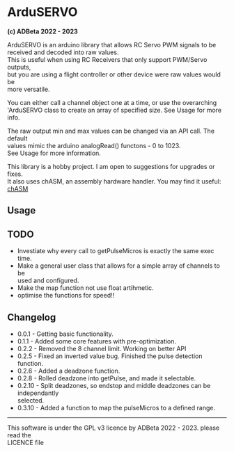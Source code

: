 # ArduSERVO
<b> (c) ADBeta 2022 - 2023 </b>

ArduSERVO is an arduino library that allows RC Servo PWM signals to be  
received and decoded into raw values.  
This is useful when using RC Receivers that only support PWM/Servo outputs,  
but you are using a flight controller or other device were raw values would be  
more versatile.  

You can either call a channel object one at a time, or use the overarching  
'ArduSERVO class to create an array of specified size. See Usage for more info.  

The raw output min and max values can be changed via an API call. The default  
values mimic the arduino analogRead() functons - 0 to 1023.  
See Usage for more information.  

This library is a hobby project. I am open to suggestions for upgrades or fixes.  
It also uses chASM, an assembly hardware handler. You may find it useful: [chASM](https://github.com/ADBeta/chASM)  

## Usage

## TODO
* Investiate why every call to getPulseMicros is exactly the same exec time.  
* Make a general user class that allows for a simple array of channels to be  
used and configured.  
* Make the map function not use float artihmetic.  
* optimise the functions for speed!!  

## Changelog
* 0.0.1 - Getting basic functionality.  
* 0.1.1 - Added some core features with pre-optimization.  
* 0.2.2 - Removed the 8 channel limit. Working on better API  
* 0.2.5 - Fixed an inverted value bug. Finished the pulse detection function.  
* 0.2.6 - Added a deadzone function.  
* 0.2.8 - Rolled deadzone into getPulse, and made it selectable.  
* 0.2.10 - Split deadzones, so endstop and middle deadzones can be independantly  
selected.  
* 0.3.10 - Added a function to map the pulseMicros to a defined range.  

--------------------------------------------------------------------------------
This software is under the GPL v3 licence by ADBeta 2022 - 2023. please read the  
LICENCE file
